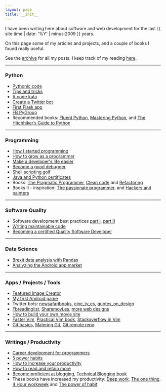 ```yaml
---
layout: page
title: __init__
---
```


I have been writing here about software and web development for the last {{ site.time | date: '%Y' | minus:2009 }} years. 

On this page some of my articles and projects, and a couple of books I found really useful. 

See the [archive](archive) for all my posts. I keep track of my reading [here](http://bobbelderbos.com/books/).

---

### Python

* [Pythonic code](http://bobbelderbos.com/2016/07/writing-pythonic-code-pays-off/)
* [Tips and tricks](http://bobbelderbos.com/2016/06/python-tips/)
* [A code kata](http://bobbelderbos.com/2016/12/code-kata/)
* [Create a Twitter bot](http://bobbelderbos.com/2016/06/twitter-bot/)
* [First Flask app](http://bobbelderbos.com/2016/12/learning-flask-building-quote-app/)
* [FB PyGroup](https://www.facebook.com/groups/1305028816183522)
* Recommended books: [Fluent Python](https://www.amazon.com/Fluent-Python-Concise-Effective-Programming/dp/1491946008/), [Mastering Python](https://www.amazon.com/Mastering-Python-Rick-van-Hattem/dp/1785289721), and [The Hitchhiker’s Guide to Python](http://docs.python-guide.org/en/latest/)

---

### Programming

* [How I started programming](http://bobbelderbos.com/2016/02/fired-up-about-programming/)
* [How to grow as a programmer](http://bobbelderbos.com/2012/09/how-to-grow-craft-programming/)
* [Make a developer's life easier](http://bobbelderbos.com/2011/04/make-developer-life-easier/)
* [Become a good debugger](http://bobbelderbos.com/2011/07/becoming-good-debugger/)
* [Shell scripting golf](http://bobbelderbos.com/2013/12/podcast-scripting-golf/)
* [Java and Python certificates](http://bobbelderbos.com/certifications)
* Books: [The Pragmatic Programmer](http://bobbelderbos.com/2011/02/great-book-about-software-engineering/), [Clean code](https://www.amazon.com/Clean-Code-Handbook-Software-Craftsmanship/dp/0132350882) and [Refactoring](https://www.amazon.com/Refactoring-Improving-Design-Existing-Code/dp/0201485672)
* Books II - inspiration: [The passionate programmer](http://bobbelderbos.com/2011/04/advance-career-read-passionate-programmer/), and [Hackers and painters](http://bobbelderbos.com/2012/07/books-hackers-and-painters-ideas-computer-age/)

---

### Software Quality

* Software development best practices [part I](http://bobbelderbos.com/2012/06/best-practices-software-development-programming-techniques/), [part II](http://bobbelderbos.com/2012/07/best-practices-software-development-good-coding-methodologies/)
* [Writing maintainable code](http://bobbelderbos.com/2016/03/building-maintainable-software/)
* [Becoming a certified Quality Software Developer](http://bobbelderbos.com/2016/07/certified-software-quality/) 

---

### Data Science

* [Brexit data analysis with Pandas](http://bobbelderbos.com/2016/06/analyzing-brexit-data-with-pandas/)
* [Analyzing the Android app market](http://bobbelderbos.com/2016/07/google-play-topapps/)

---

### Apps / Projects / Tools

* [Featured Image Creator](http://bobbelderbos.com/2016/12/featured-image-creator/)
* [My first Android game](http://bobbelderbos.com/2015/04/my-first-android-game-free-monkey/)
* Twitter bots: [newsafaribooks](https://twitter.com/newsafaribooks), [cine_tv_es](https://twitter.com/cine_tv_es), [quotes_on_design](https://twitter.com/quotes_ondesign)
* [Fbreadinglist](http://fbreadinglist.com/), [Sharemovi.es](http://sharemovi.es/), [more web designs](http://bobbelderbos.com/portfolio)
* [How to build your own movie site](http://bobbelderbos.com/2016/02/movie-site-in-minute-omdb-api-python/)
* [Faster Vim](http://bobbelderbos.com/2012/09/5-tips-for-becoming-faster-in-vim/), [Practical Vim book](http://bobbelderbos.com/2012/10/book-review-practical-vim-edit-text-at-the-speed-of-thought/), [Stackoverflow in Vim](http://bobbelderbos.com/2013/01/search-copy-stackoverflow-data-in-vim-with-conque/)
* [Git basics](http://bobbelderbos.com/2012/02/git-in-a-nutshell/), [Matering Git](http://bobbelderbos.com/2013/03/master-intermediate-git-operations/), [Git remote repo](http://bobbelderbos.com/2012/03/push-code-remote-web-server-git/)

---

### Writings / Productivity

* [Career development for programmers](http://bobbelderbos.com/2016/06/career-development-programmers/)
* [5 power habits](http://bobbelderbos.com/2016/02/power-habits/)
* [How to increase your productivity](http://127.0.0.1:4000/2010/09/increase-productivity-by-3-times/)
* [How to read and retain more](http://bobbelderbos.com/2015/08/tools-more-reading-and-info-retention/)
* [Become proficient at blogging](http://bobbelderbos.com/2011/07/10-steps-proficient-blogger/), [Technical Blogging book](http://bobbelderbos.com/2012/06/great-book-on-technical-blogging/)
* These books have increased my productivity: [Deep work](https://www.amazon.com/Deep-Work-Focused-Success-Distracted/dp/1455586692), [The one thing](https://www.amazon.com/ONE-Thing-Surprisingly-Extraordinary-Results/dp/1885167776), [4 Hour workweek](https://www.amazon.com/4-Hour-Workweek-Escape-Live-Anywhere/dp/0307465357) and [The power of habit](https://www.amazon.com/Power-Habit-What-Life-Business/dp/081298160X)

